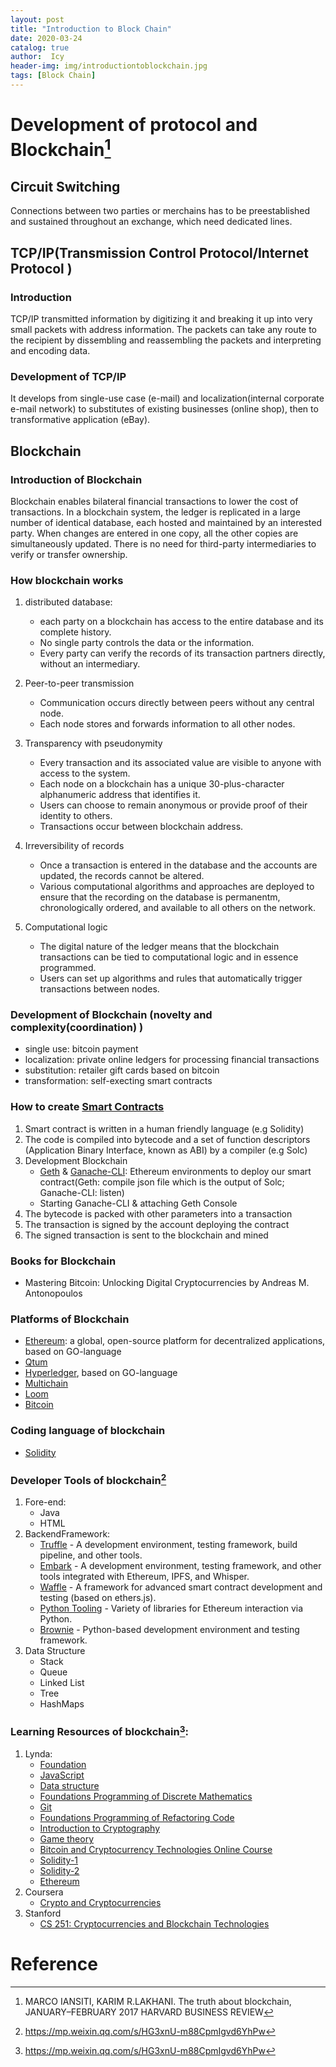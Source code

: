 ```yaml
---
layout: post
title: "Introduction to Block Chain"
date: 2020-03-24
catalog: true
author:  Icy
header-img: img/introductiontoblockchain.jpg
tags: [Block Chain]
---
```


# Development of protocol and Blockchain[^1]
## Circuit Switching   
Connections between two parties or merchains has to be preestablished and sustained throughout an exchange, which need dedicated lines.  

## TCP/IP(Transmission Control Protocol/Internet Protocol )  
### Introduction  
TCP/IP transmitted information by digitizing it and breaking it up into very small packets with address information. The packets can take any route to the recipient by dissembling and reassembling the packets and interpreting and encoding data.   

### Development of TCP/IP
It develops from single-use case (e-mail) and localization(internal corporate e-mail network) to substitutes of existing businesses (online shop), then to transformative application (eBay).  

## Blockchain  
### Introduction of Blockchain 
Blockchain enables bilateral financial transactions to lower the cost of transactions. In a blockchain system, the ledger is replicated in a large number of identical database, each hosted and maintained by an interested party. When changes are entered in one copy, all the other copies are simultaneously updated. There is no need for third-party intermediaries to verify or transfer ownership.  
### How blockchain works
1. distributed database:   
	- each party on a blockchain has access to the entire database and its complete history. 
	- No single party controls the data or the information.  
	- Every party can verify the records of its transaction partners directly, without an intermediary.  

2. Peer-to-peer transmission  
	- Communication occurs directly between peers without any central node.  
	- Each node stores and forwards information to all other nodes.  

3. Transparency with pseudonymity  
	- Every transaction and its associated value are visible to anyone with access to the system.  
	- Each node on a blockchain has a unique 30-plus-character alphanumeric address that identifies it.  
	- Users can choose to remain anonymous or provide proof of their identity to others.  
	- Transactions occur between blockchain address.  

4. Irreversibility of records  
	- Once a transaction is entered in the database and the accounts are updated, the records cannot be altered.  
	- Various computational algorithms and approaches are deployed to ensure that the recording on the database is permanentm, chronologically ordered, and available to all others on the network.  
5. Computational logic  
	- The digital nature of the ledger means that the blockchain transactions can be tied to computational logic and in essence programmed.  
	- Users can set up algorithms and rules that automatically trigger transactions between nodes.  

### Development of Blockchain (novelty and complexity(coordination) )
- single use: bitcoin payment
- localization: private online ledgers for processing financial transactions 
- substitution: retailer gift cards based on bitcoin
- transformation: self-execting smart contracts  

### How to create [Smart Contracts](https://kauri.io/understanding-smart-contract-compilation-and-deplo/973c5f54c4434bb1b0160cff8c695369/a)
1. Smart contract is written in a human friendly language (e.g Solidity)  
2. The code is compiled into bytecode and a set of function descriptors (Application Binary Interface, known as ABI) by a compiler (e.g Solc)  
3. Development Blockchain  
	- [Geth](https://github.com/ethereum/go-ethereum/wiki/geth) & [Ganache-CLI](https://github.com/trufflesuite/ganache-cli): Ethereum environments to deploy our smart contract(Geth: compile json file which is the output of Solc; Ganache-CLI: listen)  
	- Starting Ganache-CLI & attaching Geth Console
3. The bytecode is packed with other parameters into a transaction  
4. The transaction is signed by the account deploying the contract
5. The signed transaction is sent to the blockchain and mined

### Books for Blockchain   
- Mastering Bitcoin: Unlocking Digital Cryptocurrencies by Andreas M. Antonopoulos  

### Platforms of Blockchain   
- [Ethereum](https://ethereum.org/): a global, open-source platform for decentralized applications, based on GO-language 
- [Qtum](https://qtum.org/zh)
- [Hyperledger](https://www.hyperledger.org/), based on GO-language 
- [Multichain](https://www.multichain.com/)
- [Loom](https://cryptozombies.io/)  
- [Bitcoin](https://github.com/bitcoin/bitcoin)

### Coding language of blockchain  
- [Solidity](https://solidity.readthedocs.io/en/latest/installing-solidity.html)  

### Developer Tools of blockchain[^2]  
1. Fore-end:  
	- Java  
	- HTML  
2. BackendFramework:  
	- [Truffle](https://www.trufflesuite.com/) - A development environment, testing framework, build pipeline, and other tools.  
	- [Embark](https://embark.status.im/docs/) - A development environment, testing framework, and other tools integrated with Ethereum, IPFS, and Whisper.
	- [Waffle](https://getwaffle.io/) - A framework for advanced smart contract development and testing (based on ethers.js).
	- [Python Tooling](http://python.ethereum.org/) - Variety of libraries for Ethereum interaction via Python.  
	- [Brownie](https://eth-brownie.readthedocs.io/en/latest/) - Python-based development environment and testing framework.  
3. Data Structure
	- Stack  
	- Queue  
	- Linked List  
	- Tree  
	- HashMaps  

### Learning Resources of blockchain[^2]:
1. Lynda: 
	- [Foundation](https://www.lynda.com/JavaScript-tutorials/Foundations-of-Programming-Fundamentals/83603-2.html)
	- [JavaScript](https://www.lynda.com/JavaScript-tutorials/JavaScript-Essential-Training/574716-2.html)
	- [Data structure](https://www.lynda.com/Developer-Programming-Foundations-tutorials/Foundations-Programming-Data-Structures/149042-2.html)  
	- [Foundations Programming of Discrete Mathematics](https://www.lynda.com/Programming-Foundations-tutorials/Foundations-Programming-Discrete-Mathematics/411376-2.html)  
	- [Git](https://www.lynda.com/Git-tutorials/Git-Essential-Training/100222-2.html)  
	- [Foundations Programming of Refactoring Code](https://www.lynda.com/Developer-Programming-Foundations-tutorials/Foundations-Programming-Refactoring-Code/122457-2.html)  
	- [Introduction to Cryptography](https://www.youtube.com/channel/UC1usFRN4LCMcfIV7UjHNuQg/videos)  
	- [Game theory](https://www.youtube.com/playlist?list=PL6EF60E1027E1A10B)  
	- [Bitcoin and Cryptocurrency Technologies Online Course](https://www.youtube.com/channel/UCNcSSleedtfyDuhBvOQzFzQ/videos)
	- [Solidity-1](https://learnxinyminutes.com/docs/solidity/)  
	- [Solidity-2](https://docs.erisindustries.com/tutorials/solidity/) 
	- [Ethereum](https://www.youtube.com/channel/UC6rYoXJ_3BbPyWx_GQDDRRQ) 
2. Coursera  
	- [Crypto and Cryptocurrencies](https://www.coursera.org/learn/cryptocurrency)  
3. Stanford 
	- [CS 251: Cryptocurrencies and Blockchain Technologies](https://cs251crypto.stanford.edu/18au-cs251/) 

# Reference
[^1]: MARCO IANSITI, KARIM R.LAKHANI. The truth about blockchain, JANUARY–FEBRUARY 2017 HARVARD BUSINESS REVIEW  
[^2]: https://mp.weixin.qq.com/s/HG3xnU-m88CpmIgvd6YhPw

